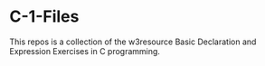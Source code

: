 # C-1-Files

  This repos is a collection of the w3resource Basic Declaration and Expression
Exercises in C programming.

